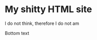 <!DOCTYPE html>
<html>
<body>

<h1>My shitty HTML site</h1>
<p>I do not think, therefore I do not am</p>
<p>Bottom text</p>

</body>
</html>
